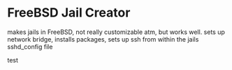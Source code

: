 # FreeBSD Jail Creator

makes jails in FreeBSD, not really customizable atm, but works well. sets up network bridge, installs packages, sets up ssh from within the jails sshd_config file

test
